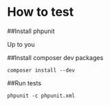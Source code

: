 # How to test

##Install phpunit

Up to you


##Install composer dev packages

```
composer install --dev
```


##Run tests

```
phpunit -c phpunit.xml
```